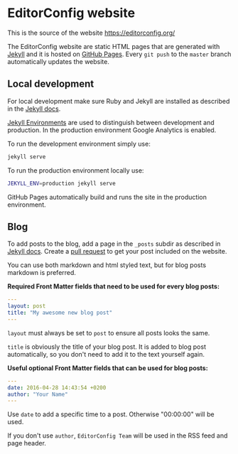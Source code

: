 # EditorConfig website

This is the source of the website https://editorconfig.org/

The EditorConfig website are static HTML pages that are generated with [Jekyll](https://jekyllrb.com/) and it is hosted on [GitHub Pages](https://pages.github.com/). Every `git push` to the `master` branch automatically updates the website.

## Local development

For local development make sure Ruby and Jekyll are installed as described in the [Jekyll docs](https://jekyllrb.com/docs/installation/).

[Jekyll Environments](https://jekyllrb.com/docs/configuration/environments/) are used to distinguish between development and production. In the production environment Google Analytics is enabled.

To run the development environment simply use:

```bash
jekyll serve
```

To run the production environment locally use:
```bash
JEKYLL_ENV=production jekyll serve
```

GitHub Pages automatically build and runs the site in the production environment.

## Blog

To add posts to the blog, add a page in the `_posts` subdir as described in [Jekyll docs](https://jekyllrb.com/docs/posts/). Create a [pull request](https://github.com/editorconfig/editorconfig.github.com/pulls) to get your post included on the website.

You can use both markdown and html styled text, but for blog posts markdown is preferred.

**Required Front Matter fields that need to be used for every blog posts:**

``` yaml
---
layout: post
title: "My awesome new blog post"
---
```

`layout` must always be set to `post` to ensure all posts looks the same.

`title` is obviously the title of your blog post. It is added to blog post automatically, so you don't need to add it to the text yourself again.

**Useful optional Front Matter fields that can be used for blog posts:**

``` yaml
---
date: 2016-04-28 14:43:54 +0200
author: "Your Name"
---
```

Use `date` to add a specific time to a post. Otherwise "00:00:00" will be used.

If you don't use `author`, `EditorConfig Team` will be used in the RSS feed and page header.
